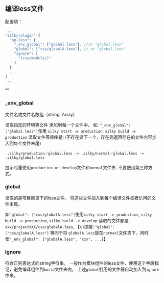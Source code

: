 ## 编译less文件

配置项：

```js
...
"silky-plugin":{
  "sp-less": {
    "_env_global": ["global.less"], //or "global.less"
    "global": ["css/globalA.less"], // or "global.less"
    "ignore": [
      "(css/module/)"
    ]
  }
  ...
}
...  
```


""

### _env_global

文件名或文件名数组（string, Array<string>）

读取指定的环境等文件 添加到每一个文件中。 如: `"_env_global": ["global.less"]`使用 `silky start -e production`, `silky build -e production` 读取文件等顺序是:
(不存在读下一个，存在则返回存在的文件内容加入到每个文件末尾)

```
 .silky/production／global.less -> .silky/normal／global.less -> .silky/global.less
```

提示尽量使用`production or develop`文件和`normal`文件夹. 不要使用第三种方式。

### global

读取的是项目目录下的less文件， 将这些文件加入到每个编译文件或者访问的文件末尾。

如`"global": ["css/globalA.less"]`使用`silky start -e production`, `silky build -e production`, `silky build -e develop` 读取的文件都是`xxx/projectXXX/css/globalA.less`,
【小提醒: `"global": ["css/globalA.less"]` 等同于将 `globalA.less`放在`normaol`文件夹下，同时使`"_env_global": ["globalA.less", "xxx", ...]`】


### ignore
符合正则表达式的string字符串。 一般作为模块组件的less文件，使用这个字段标记，避免编译组件到`build`文件夹内。 上述`global`引用的文件将自动加入到`ignore`中来。
